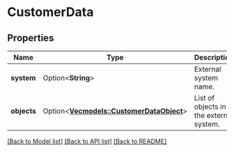 # CustomerData

## Properties

Name | Type | Description | Notes
------------ | ------------- | ------------- | -------------
**system** | Option<**String**> | External system name. | [optional]
**objects** | Option<[**Vec<models::CustomerDataObject>**](CustomerDataObject.md)> | List of objects in the external system. | [optional]

[[Back to Model list]](../README.md#documentation-for-models) [[Back to API list]](../README.md#documentation-for-api-endpoints) [[Back to README]](../README.md)


